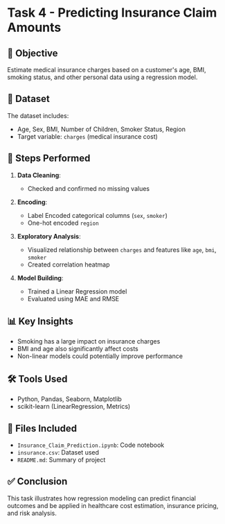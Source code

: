 # Task 4 - Predicting Insurance Claim Amounts

## 🎯 Objective
Estimate medical insurance charges based on a customer's age, BMI, smoking status, and other personal data using a regression model.

## 📁 Dataset
The dataset includes:
- Age, Sex, BMI, Number of Children, Smoker Status, Region
- Target variable: `charges` (medical insurance cost)

## 🧪 Steps Performed
1. **Data Cleaning**:
   - Checked and confirmed no missing values

2. **Encoding**:
   - Label Encoded categorical columns (`sex`, `smoker`)
   - One-hot encoded `region`

3. **Exploratory Analysis**:
   - Visualized relationship between `charges` and features like `age`, `bmi`, `smoker`
   - Created correlation heatmap

4. **Model Building**:
   - Trained a Linear Regression model
   - Evaluated using MAE and RMSE

## 📊 Key Insights
- Smoking has a large impact on insurance charges
- BMI and age also significantly affect costs
- Non-linear models could potentially improve performance

## 🛠 Tools Used
- Python, Pandas, Seaborn, Matplotlib
- scikit-learn (LinearRegression, Metrics)

## 📂 Files Included
- `Insurance_Claim_Prediction.ipynb`: Code notebook
- `insurance.csv`: Dataset used
- `README.md`: Summary of project

## ✅ Conclusion
This task illustrates how regression modeling can predict financial outcomes and be applied in healthcare cost estimation, insurance pricing, and risk analysis.
